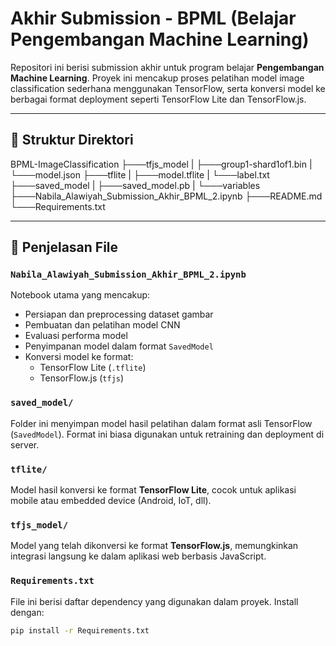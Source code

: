 # Akhir Submission - BPML (Belajar Pengembangan Machine Learning)

Repositori ini berisi submission akhir untuk program belajar **Pengembangan Machine Learning**. Proyek ini mencakup proses pelatihan model image classification sederhana menggunakan TensorFlow, serta konversi model ke berbagai format deployment seperti TensorFlow Lite dan TensorFlow.js.

---

## 📁 Struktur Direktori
BPML-ImageClassification
├───tfjs_model
| ├───group1-shard1of1.bin
| └───model.json
├───tflite
| ├───model.tflite
| └───label.txt
├───saved_model
| ├───saved_model.pb
| └───variables
├───Nabila_Alawiyah_Submission_Akhir_BPML_2.ipynb
├───README.md
└───Requirements.txt

---

## 📘 Penjelasan File

### `Nabila_Alawiyah_Submission_Akhir_BPML_2.ipynb`
Notebook utama yang mencakup:

- Persiapan dan preprocessing dataset gambar
- Pembuatan dan pelatihan model CNN
- Evaluasi performa model
- Penyimpanan model dalam format `SavedModel`
- Konversi model ke format:
  - TensorFlow Lite (`.tflite`)
  - TensorFlow.js (`tfjs`)

### `saved_model/`
Folder ini menyimpan model hasil pelatihan dalam format asli TensorFlow (`SavedModel`). Format ini biasa digunakan untuk retraining dan deployment di server.

### `tflite/`
Model hasil konversi ke format **TensorFlow Lite**, cocok untuk aplikasi mobile atau embedded device (Android, IoT, dll).

### `tfjs_model/`
Model yang telah dikonversi ke format **TensorFlow.js**, memungkinkan integrasi langsung ke dalam aplikasi web berbasis JavaScript.

### `Requirements.txt`
File ini berisi daftar dependency yang digunakan dalam proyek. Install dengan:

```bash
pip install -r Requirements.txt
